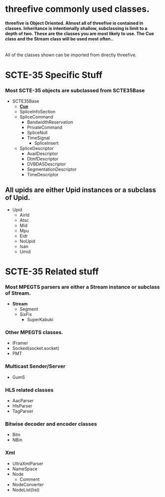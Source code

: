 # threefive commonly used classes. 
#### threefive is Object Oriented. Almost all of threefive is contained in classes. Inheritance is intentionally shallow, subclassing is limit to a depth of two. These are the classes you are most likely to use. The Cue class and the Stream class will be used most often..
<br>
All of the classes shown can be imported from directly threefive.

# SCTE-35 Specific Stuff
### Most SCTE-35 objects are subclassed from SCTE35Base
* SCTE35Base
    * [__Cue__](threefive/cue.py)
    * SpliceInfoSection 
    * SpliceCommand
        * BandwidthReservation
        * PrivateCommand
        * SpliceNull
        * TimeSignal
            * SpliceInsert
   * SpliceDescriptor
        * AvailDescriptor
        * DtmfDescriptor
        * DVBDASDescriptor
        * SegmentationDescriptor 
        * TimeDescriptor

## All upids are either Upid instances or a subclass of Upid.
* Upid
    * AirId
    * Atsc
    * Mid
    * Mpu
    * Eidr
    * NoUpid
    * Isan
    * Umid

# SCTE-35 Related stuff
### Most MPEGTS parsers are either a Stream instance or subclass of Stream.
* __Stream__
    * Segment
    * SixFix
       * SuperKabuki

### Other MPEGTS classes.
* IFramer
* Socked(socket.socket)
* PMT

### Multicast Sender/Server
* GumS

### HLS related classes
* AacParser
* HlsParser
* TagParser

### Bitwise decoder and encoder classes
* Bitn
* NBin

### Xml
* UltraXmlParser
* NameSpace
* Node
    * Comment
* NodeConverter
* NodeList(list)
